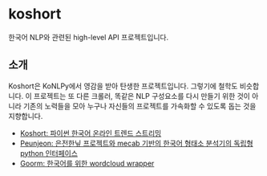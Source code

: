 # koshort

한국어 NLP와 관련된 high-level API 프로젝트입니다.

## 소개

Koshort은 KoNLPy에서 영감을 받아 탄생한 프로젝트입니다. 그렇기에 철학도 비슷합니다. 이 프로젝트는 또 다른 크롤러, 똑같은 NLP 구성요소를 다시 만들기 위한 것이 아니라 기존의 노력들을 모아 누구나 자신들의 프로젝트를 가속화할 수 있도록 돕는 것을 지향합니다.

* [Koshort: 파이썬 한국어 온라인 트렌드 스트리밍](http://koshort.readthedocs.io/ko/latest/)
* [Peunjeon: 은전한닢 프로젝트와 mecab 기반의 한국어 형태소 분석기의 독립형 python 인터페이스](https://github.com/koshort/peunjeon)
* [Goorm: 한국어를 위한 wordcloud wrapper](https://github.com/koshort/goorm)
